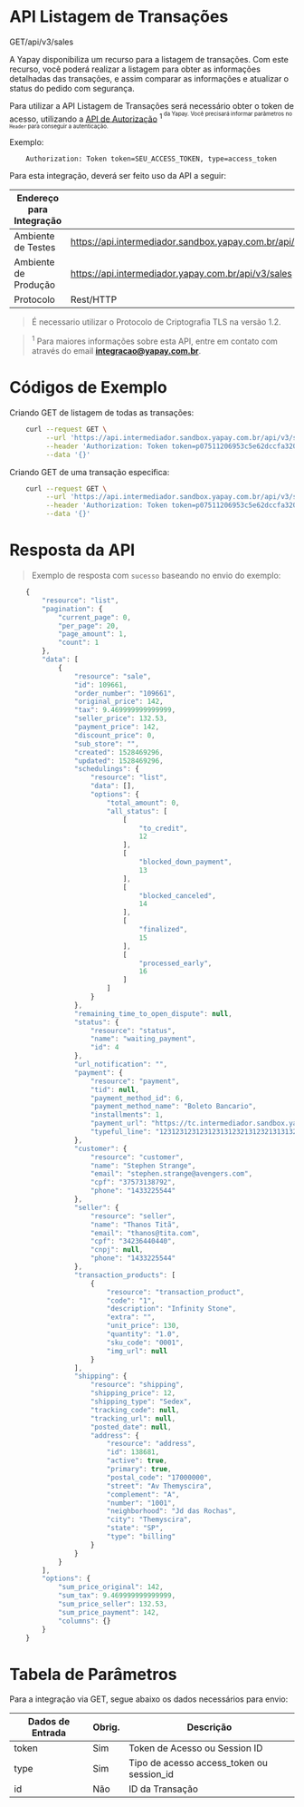 # API Listagem de Transações

<span class="get">GET</span><span class="beforePost">/api/v3/sales</span>

A Yapay disponibiliza um recurso para a listagem de transações. Com este recurso, você poderá realizar a listagem para obter as informações detalhadas das transações, e assim comparar as informações e atualizar o status do pedido com segurança.

Para utilizar a API Listagem de Transações será necessário obter o token de acesso, utilizando a [API de Autorização]() <sup>1<sup>
da Yapay. Você precisará informar parâmetros no `Header` para conseguir a autenticação.

Exemplo:

```
    Authorization: Token token=SEU_ACCESS_TOKEN, type=access_token
```


Para esta integração, deverá ser feito uso da API a seguir:

| Endereço para Integração |                                                             |
|--------------------------|-------------------------------------------------------------|
| Ambiente de Testes       | https://api.intermediador.sandbox.yapay.com.br/api/v3/sales |
| Ambiente de Produção     | https://api.intermediador.yapay.com.br/api/v3/sales         |
| Protocolo                | Rest/HTTP                                                                |

> É necessario utilizar o Protocolo de Criptografia TLS na versão 1.2. 

> <sup>1</sup> Para maiores informações sobre esta API, entre em contato com através do email **integracao@yapay.com.br**.

# Códigos de Exemplo

Criando <span class="get">GET</span> de listagem de todas as transações:

```bash
    curl --request GET \
         --url 'https://api.intermediador.sandbox.yapay.com.br/api/v3/sales' \
         --header 'Authorization: Token token=p07511206953c5e62dccfa320k74a17fc9838ac287765641a8e65ab32740ddb0, type=access_token' \
         --data '{}'
```


Criando <span class="get">GET</span> de uma transação especifica:

```bash
    curl --request GET \
         --url 'https://api.intermediador.sandbox.yapay.com.br/api/v3/sales?id=109657' \
         --header 'Authorization: Token token=p07511206953c5e62dccfa320k74a17fc9838ac287765641a8e65ab32740ddb0, type=access_token' \
         --data '{}'
```


# Resposta da API

> Exemplo de resposta com `sucesso` baseando no envio do exemplo:

```javascript
    {
        "resource": "list",
        "pagination": {
            "current_page": 0,
            "per_page": 20,
            "page_amount": 1,
            "count": 1
        },
        "data": [
            {
                "resource": "sale",
                "id": 109661,
                "order_number": "109661",
                "original_price": 142,
                "tax": 9.469999999999999,
                "seller_price": 132.53,
                "payment_price": 142,
                "discount_price": 0,
                "sub_store": "",
                "created": 1528469296,
                "updated": 1528469296,
                "schedulings": {
                    "resource": "list",
                    "data": [],
                    "options": {
                        "total_amount": 0,
                        "all_status": [
                            [
                                "to_credit",
                                12
                            ],
                            [
                                "blocked_down_payment",
                                13
                            ],
                            [
                                "blocked_canceled",
                                14
                            ],
                            [
                                "finalized",
                                15
                            ],
                            [
                                "processed_early",
                                16
                            ]
                        ]
                    }
                },
                "remaining_time_to_open_dispute": null,
                "status": {
                    "resource": "status",
                    "name": "waiting_payment",
                    "id": 4
                },
                "url_notification": "",
                "payment": {
                    "resource": "payment",
                    "tid": null,
                    "payment_method_id": 6,
                    "payment_method_name": "Boleto Bancario",
                    "installments": 1,
                    "payment_url": "https://tc.intermediador.sandbox.yapay.com.br/payment/billet/2536492c4170741fc15e146ea82cadb9",
                    "typeful_line": "123123123123123131232131232131313211231321321"
                },
                "customer": {
                    "resource": "customer",
                    "name": "Stephen Strange",
                    "email": "stephen.strange@avengers.com",
                    "cpf": "37573138792",
                    "phone": "1433225544"
                },
                "seller": {
                    "resource": "seller",
                    "name": "Thanos Titã",
                    "email": "thanos@tita.com",
                    "cpf": "34236440440",
                    "cnpj": null,
                    "phone": "1433225544"
                },
                "transaction_products": [
                    {
                        "resource": "transaction_product",
                        "code": "1",
                        "description": "Infinity Stone",
                        "extra": "",
                        "unit_price": 130,
                        "quantity": "1.0",
                        "sku_code": "0001",
                        "img_url": null
                    }
                ],
                "shipping": {
                    "resource": "shipping",
                    "shipping_price": 12,
                    "shipping_type": "Sedex",
                    "tracking_code": null,
                    "tracking_url": null,
                    "posted_date": null,
                    "address": {
                        "resource": "address",
                        "id": 138681,
                        "active": true,
                        "primary": true,
                        "postal_code": "17000000",
                        "street": "Av Themyscira",
                        "complement": "A",
                        "number": "1001",
                        "neighborhood": "Jd das Rochas",
                        "city": "Themyscira",
                        "state": "SP",
                        "type": "billing"
                    }
                }
            }
        ],
        "options": {
            "sum_price_original": 142,
            "sum_tax": 9.469999999999999,
            "sum_price_seller": 132.53,
            "sum_price_payment": 142,
            "columns": {}
        }
    }

```



# Tabela de Parâmetros

Para a integração via <span class="get">GET</span>, segue abaixo os dados necessários para envio:

| Dados de Entrada  | Obrig. | Descrição                                 |
|-------------------|--------|-------------------------------------------|
| token             | Sim    | Token de Acesso ou Session ID             |         
| type              | Sim    | Tipo de acesso access_token ou session_id |
| id                | Não    | ID da Transação                           |
